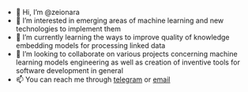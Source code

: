 - 👋 Hi, I’m @zeionara
- 👀 I’m interested in emerging areas of machine learning and new technologies to implement them
- 🌱 I’m currently learning the ways to improve quality of knowledge embedding models for processing linked data
- 💞️ I’m looking to collaborate on various projects concerning machine learning models engineering as well as creation of inventive tools for software development in general
- 📫 You can reach me through [telegram](t.me/zeionara) or [email](mailto:zeionara@gmail.com)

<!---
zeionara/zeionara is a ✨ special ✨ repository because its `README.md` (this file) appears on your GitHub profile.
You can click the Preview link to take a look at your changes.
--->
